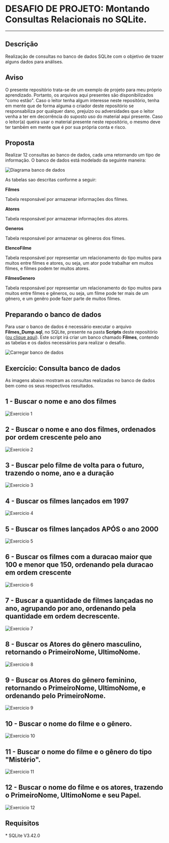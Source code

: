 # DESAFIO DE PROJETO: Montando Consultas Relacionais no SQLite.

<hr />

## Descrição

<p>
Realização de consultas no banco de dados SQLite com o objetivo de trazer alguns dados para análises.
</p>


## Aviso

<p>O presente repositório trata-se de um exemplo de projeto para meu próprio aprendizado. Portanto, os arquivos aqui presentes são disponibilizados "como estão". Caso o leitor tenha algum interesse neste repositório, tenha em mente que de forma alguma o criador deste repositório se responsabiliza por qualquer dano, prejuízo ou adversidades que o leitor venha a ter em decorrência do suposto uso do material aqui presente. Caso o leitor(a) queira usar o material presente neste repositório, o mesmo deve ter também em mente que é por sua própria conta e risco.</p>

## Proposta
Realizar 12 consultas ao banco de dados, cada uma retornando um tipo de informação.
O banco de dados está modelado da seguinte maneira:

![Diagrama banco de dados](Imagens/IMG_DIAGRAMA.png)

As tabelas sao descritas conforme a seguir:

**Filmes**

Tabela responsável por armazenar informações dos filmes.

**Atores**

Tabela responsável por armazenar informações dos atores.

**Generos**

Tabela responsável por armazenar os gêneros dos filmes.

**ElencoFilme**

Tabela responsável por representar um relacionamento do tipo muitos para muitos entre filmes e atores, ou seja, um ator pode trabalhar em muitos filmes, e filmes
podem ter muitos atores.

**FilmesGenero**

Tabela responsável por representar um relacionamento do tipo muitos para muitos entre filmes e gêneros, ou seja, um filme pode ter mais de um gênero, e um genêro pode fazer parte de muitos filmes.

## Preparando o banco de dados
Para usar o banco de dados é necessário executar o arquivo **Filmes_Dump.sql**, no SQLite, presente na pasta **Scripts** deste repositório ([ou clique aqui](Scripts/Filmes_Dump.sql)).
Este script irá criar um banco chamado **Filmes**, contendo as tabelas e os dados necessários para realizar o desafio.

![Carregar banco de dados](Imagens/IMG_READ_FILMES_DUMP_SQL.png)

## Exercício: Consulta banco de dados
As imagens abaixo mostram as consultas realizadas no banco de dados bem como os seus respectivos resultados.

## 1 - Buscar o nome e ano dos filmes

![Exercicio 1](Imagens/IMG_ANSWER_EX_01.png)

## 2 - Buscar o nome e ano dos filmes, ordenados por ordem crescente pelo ano

![Exercicio 2](Imagens/IMG_ANSWER_EX_02.png)

## 3 - Buscar pelo filme de volta para o futuro, trazendo o nome, ano e a duração

![Exercicio 3](Imagens/IMG_ANSWER_EX_03.png)

## 4 - Buscar os filmes lançados em 1997

![Exercicio 4](Imagens/IMG_ANSWER_EX_04.png)

## 5 - Buscar os filmes lançados APÓS o ano 2000

![Exercicio 5](Imagens/IMG_ANSWER_EX_05.png)

## 6 - Buscar os filmes com a duracao maior que 100 e menor que 150, ordenando pela duracao em ordem crescente

![Exercicio 6](Imagens/IMG_ANSWER_EX_06.png)

## 7 - Buscar a quantidade de filmes lançadas no ano, agrupando por ano, ordenando pela quantidade em ordem decrescente.

![Exercicio 7](Imagens/IMG_ANSWER_EX_07.png)

## 8 - Buscar os Atores do gênero masculino, retornando o PrimeiroNome, UltimoNome.

![Exercicio 8](Imagens/IMG_ANSWER_EX_08.png)

## 9 - Buscar os Atores do gênero feminino, retornando o PrimeiroNome, UltimoNome, e ordenando pelo PrimeiroNome.

![Exercicio 9](Imagens/IMG_ANSWER_EX_09.png)

## 10 - Buscar o nome do filme e o gênero.

![Exercicio 10](Imagens/IMG_ANSWER_EX_10.png)

## 11 - Buscar o nome do filme e o gênero do tipo "Mistério".

![Exercicio 11](Imagens/IMG_ANSWER_EX_11.png)

## 12 - Buscar o nome do filme e os atores, trazendo o PrimeiroNome, UltimoNome e seu Papel.

![Exercicio 12](Imagens/IMG_ANSWER_EX_12.png)

## Requisitos

<p>* SQLite V3.42.0</p>